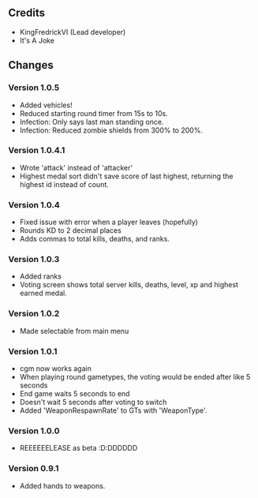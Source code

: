 
## Credits ##

* KingFredrickVI (Lead developer)
* It's A Joke

## Changes ##

### Version 1.0.5 ###

* Added vehicles!
* Reduced starting round timer from 15s to 10s.
* Infection: Only says last man standing once.
* Infection: Reduced zombie shields from 300% to 200%.

### Version 1.0.4.1 ###

* Wrote 'attack' instead of 'attacker'
* Highest medal sort didn't save score of last highest, returning the highest id instead of count.

### Version 1.0.4 ###

* Fixed issue with error when a player leaves (hopefully)
* Rounds KD to 2 decimal places
* Adds commas to total kills, deaths, and ranks.

### Version 1.0.3 ###

* Added ranks
* Voting screen shows total server kills, deaths, level, xp and highest earned medal.

### Version 1.0.2 ###

* Made selectable from main menu

### Version 1.0.1 ###

* cgm now works again
* When playing round gametypes, the voting would be ended after like 5 seconds
* End game waits 5 seconds to end
* Doesn't wait 5 seconds after voting to switch
* Added 'WeaponRespawnRate' to GTs with 'WeaponType'.

### Version 1.0.0 ###

* REEEEEELEASE as beta :D:DDDDDD

### Version 0.9.1 ###

* Added hands to weapons.
